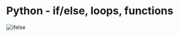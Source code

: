 <h1>Python - if/else, loops, functions</h1>
<img src="https://s3.amazonaws.com/intranet-projects-files/holbertonschool-higher-level_programming+/233/code.png" alt="ifelse">
